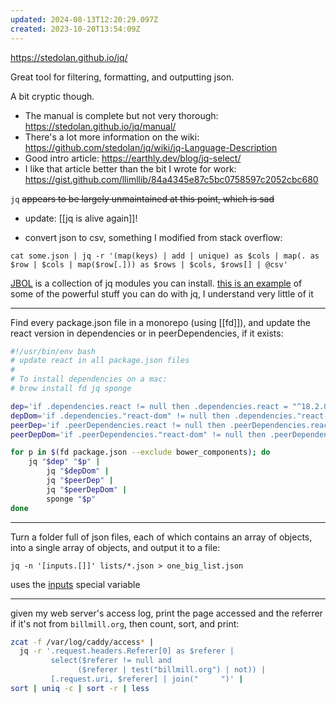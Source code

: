 ```yaml
---
updated: 2024-08-13T12:20:29.097Z
created: 2023-10-20T13:54:09Z
---
```

https://stedolan.github.io/jq/

Great tool for filtering, formatting, and outputting json.

A bit cryptic though.

- The manual is complete but not very thorough: https://stedolan.github.io/jq/manual/
- There's a lot more information on the wiki: https://github.com/stedolan/jq/wiki/jq-Language-Description
- Good intro article: https://earthly.dev/blog/jq-select/
- I like that article better than the bit I wrote for work: https://gist.github.com/llimllib/84a4345e87c5bc0758597c2052cbc680

`jq` ~~appears to be largely unmaintained at this point, which is sad~~
- update: [[jq is alive again]]!

- convert json to csv, something I modified from stack overflow:

```
cat some.json | jq -r '(map(keys) | add | unique) as $cols | map(. as $row | $cols | map($row[.])) as $rows | $cols, $rows[] | @csv'
```

[JBOL](https://github.com/fadado/JBOL#-jbol-) is a collection of jq modules you can install. [this is an example](https://github.com/fadado/JBOL/blob/master/fadado.github.io/array/array.jq) of some of the powerful stuff you can do with jq, I understand very little of it

---

Find every package.json file in a monorepo (using [[fd]]), and update the react version in dependencies or in peerDependencies, if it exists:

```bash
#!/usr/bin/env bash
# update react in all package.json files
#
# To install dependencies on a mac:
# brew install fd jq sponge

dep='if .dependencies.react != null then .dependencies.react = "^18.2.0" else . end'
depDom='if .dependencies."react-dom" != null then .dependencies."react-dom" = "^18.2.0" else . end'
peerDep='if .peerDependencies.react != null then .peerDependencies.react = "18.x" else . end'
peerDepDom='if .peerDependencies."react-dom" != null then .peerDependencies."react-dom" = "18.x" else . end'

for p in $(fd package.json --exclude bower_components); do
    jq "$dep" "$p" | 
        jq "$depDom" | 
        jq "$peerDep" | 
        jq "$peerDepDom" | 
        sponge "$p"
done
```

---

Turn a folder full of json files, each of which contains an array of objects, into a single array of objects, and output it to a file:

```console
jq -n '[inputs.[]]' lists/*.json > one_big_list.json
```

uses the [inputs](https://jqlang.github.io/jq/manual/v1.7/#inputs) special variable

---

given my web server's access log, print the page accessed and the referrer if it's not from `billmill.org`, then count, sort, and print:

```bash
zcat -f /var/log/caddy/access* |
  jq -r '.request.headers.Referer[0] as $referer | 
         select($referer != null and 
               ($referer | test("billmill.org") | not)) |
         [.request.uri, $referer] | join("     ")' |
sort | uniq -c | sort -r | less
```